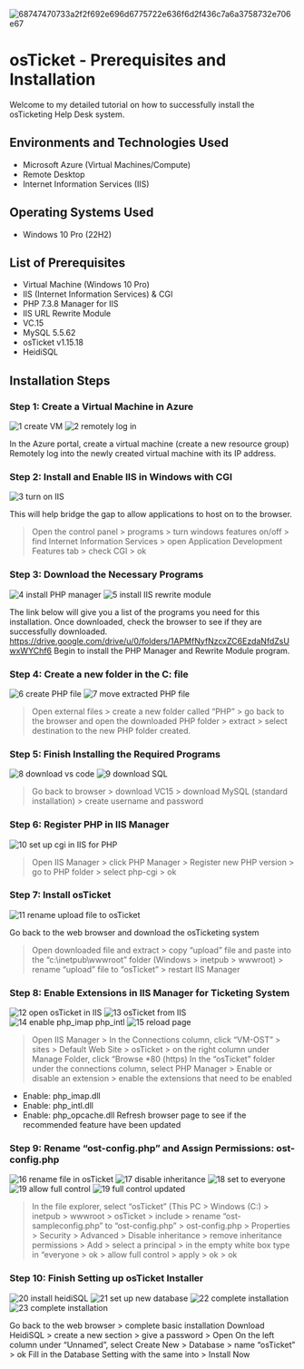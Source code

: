 ![68747470733a2f2f692e696d6775722e636f6d2f436c7a6a3758732e706e67](https://github.com/user-attachments/assets/7a6cd4ef-0ab5-4609-80b8-b0377f3bbafd)


# osTicket - Prerequisites and Installation

Welcome to my detailed tutorial on how to successfully install the osTicketing Help Desk system.

## Environments and Technologies Used 

* Microsoft Azure (Virtual Machines/Compute)
* Remote Desktop
* Internet Information Services (IIS)

## Operating Systems Used

* Windows 10 Pro (22H2)

## List of Prerequisites

* Virtual Machine (Windows 10 Pro)
* IIS (Internet Information Services) & CGI
* PHP 7.3.8 Manager for IIS
* IIS URL Rewrite Module
* VC.15
* MySQL 5.5.62
* osTicket v1.15.18
* HeidiSQL

## Installation Steps 
### Step 1: Create a Virtual Machine in Azure
![1  create VM](https://github.com/user-attachments/assets/fcb09ff2-9cdd-45be-9b9e-850a33164aaa)
![2  remotely log in](https://github.com/user-attachments/assets/6ff5af90-b1ab-4777-a27e-041ad99b0690)

In the Azure portal, create a virtual machine (create a new resource group)
Remotely log into the newly created virtual machine with its IP address. 

### Step 2: Install and Enable IIS in Windows with CGI
![3  turn on IIS](https://github.com/user-attachments/assets/88b6946e-4b4a-43a5-9168-a97e3adcf3b6)

This will help bridge the gap to allow applications to host on to the browser. 
> Open the control panel > programs > turn windows features on/off > find Internet Information Services > open Application Development Features tab > check CGI > ok

### Step 3: Download the Necessary Programs 
![4  install PHP manager](https://github.com/user-attachments/assets/176d901d-1b46-4b9b-abee-392a88d28056)
![5  install IIS rewrite module](https://github.com/user-attachments/assets/826154a8-3e8c-40b4-9fc7-b210f29e41b6)

The link below will give you a list of the programs you need for this installation. Once downloaded, check the browser to see if they are successfully downloaded. 
https://drive.google.com/drive/u/0/folders/1APMfNyfNzcxZC6EzdaNfdZsUwxWYChf6 
Begin to install the PHP Manager and Rewrite Module program.

### Step 4: Create a new folder in the C: file
![6  create PHP file](https://github.com/user-attachments/assets/660bf91c-83cf-408b-a8da-08eb5af6dd4f)
![7  move extracted PHP file](https://github.com/user-attachments/assets/ad35fc63-885f-4ab3-a8e7-75b359362079)

> Open external files > create a new folder called “PHP” > go back to the browser and open the downloaded PHP folder > extract > select destination to the new PHP folder created.

### Step 5: Finish Installing the Required Programs 
![8  download vs code](https://github.com/user-attachments/assets/6bdd411a-04a8-4c2b-8232-279f8ae8eec2)
![9  download SQL](https://github.com/user-attachments/assets/22fb70e3-2db4-4006-b8ec-11809edb0a53)

> Go back to browser > download VC15 > download MySQL (standard installation) > create username and password

### Step 6: Register PHP in IIS Manager
![10  set up cgi in IIS for PHP](https://github.com/user-attachments/assets/e7d0436b-ef5f-412e-bdb9-666a26ac000f)

> Open IIS Manager > click PHP Manager > Register new PHP version > go to PHP folder > select php-cgi > ok

### Step 7: Install osTicket
![11  rename upload file to osTicket](https://github.com/user-attachments/assets/f86e10f4-d4e8-4301-99b8-41b3803dd8cf)

Go back to the web browser and download the osTicketing system 
> Open downloaded file and extract > copy “upload” file and paste into the “c:\inetpub\wwwroot” folder (Windows > inetpub > wwwroot) > rename “upload” file to “osTicket” > restart IIS Manager

### Step 8: Enable Extensions in IIS Manager for Ticketing System
![12  open osTicket in IIS](https://github.com/user-attachments/assets/1ae3c6d3-3463-4743-ac13-88987218b535)
![13  osTicket from IIS](https://github.com/user-attachments/assets/19f94f25-ae2d-49d7-9714-b8a18648e576)
![14  enable php_imap   php_intl](https://github.com/user-attachments/assets/60dff2b7-08e5-43a6-9b94-c2c3f8a1af9e)
![15  reload page](https://github.com/user-attachments/assets/5684b4d3-4d12-4aff-ba9e-18f8b7c03c3c)

> Open IIS Manager > In the Connections column, click “VM-OST” > sites > Default Web Site > osTicket > on the right column under Manage Folder, click “Browse *80 (https)
 In the “osTicket” folder under the connections column, select PHP Manager > Enable or disable an extension > enable the extensions that need to be enabled  
- Enable: php_imap.dll	
- Enable: php_intl.dll
- Enable: php_opcache.dll
Refresh browser page to see if the recommended feature have been updated

### Step 9: Rename “ost-config.php” and Assign Permissions: ost-config.php
![16  rename file in osTicket](https://github.com/user-attachments/assets/df433fa5-9349-424c-921b-89ccdc6965f8)
![17  disable inheritance](https://github.com/user-attachments/assets/e3432f5b-f413-463d-9596-9bec9c5ad652)
![18  set to everyone](https://github.com/user-attachments/assets/b824f335-db2a-4668-81af-83a4570a8627)
![19  allow full control](https://github.com/user-attachments/assets/951fd266-7e73-4b01-9b1e-c72caf60c485)
![19  full control updated](https://github.com/user-attachments/assets/b3232287-1460-45fc-90d3-109379117e91)

> In the file explorer, select “osTicket” (This PC > Windows (C:) > inetpub > wwwroot > osTicket > include > rename “ost-sampleconfig.php” to  “ost-config.php” > ost-config.php > Properties > Security > Advanced > Disable inheritance > remove inheritance permissions > Add > select a principal > in the empty white box type in “everyone > ok > allow full control > apply > ok > ok

### Step 10: Finish Setting up osTicket Installer
![20  install heidiSQL](https://github.com/user-attachments/assets/9a7b091b-4149-44ff-98d4-265ed6ec79b0)
![21  set up new database](https://github.com/user-attachments/assets/0edcf438-e7b5-40a5-ab68-ed2c38349486)
![22  complete installation](https://github.com/user-attachments/assets/4d11ec76-fec9-4ba3-baee-e90d51acf6ae)
![23  complete installation](https://github.com/user-attachments/assets/7734894c-9d54-467f-966f-99f94bcee053)

Go back to the web browser > complete basic installation 
Download HeidiSQL > create a new section > give a password > Open 
On the left column under “Unnamed”, select Create New > Database > name “osTicket” > ok
Fill in the Database Setting with the same into > Install Now














